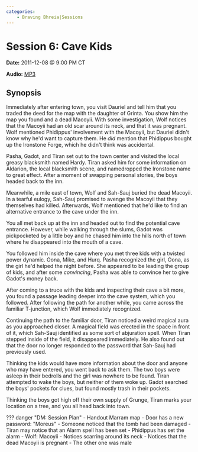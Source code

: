 ```yaml
---
categories:
    - Braving Bhreia|Sessions
---
```

# Session 6: Cave Kids

**Date:** 2011-12-08 @ 9:00 PM CT

**Audio:** [MP3](https://drive.google.com/file/d/1WmAc7SUaBO_6RF_pktnNY4jqVhgjNVlq/view?usp=sharing)

## Synopsis

Immediately after entering town, you visit Dauriel and tell him that you traded the deed for the map with the daughter of Grinta. You show him the map you found and a dead Macoyii. With some investigation, Wolf notices that the Macoyii had an old scar around its neck, and that it was pregnant. Wolf mentioned Phidippus' involvement with the Macoyii, but Dauriel didn't know why he'd want to capture them. He *did* mention that Phidippus bought up the Ironstone Forge, which he didn't think was accidental.

Pasha, Gadot, and Tiran set out to the town center and visited the local greasy blacksmith named Hardy. Tiran asked him for some information on Aldarion, the local blacksmith scene, and namedropped the Ironstone name to great effect. After a moment of swapping personal stories, the boys headed back to the inn.

Meanwhile, a mile east of town, Wolf and Sah-Sauj buried the dead Macoyii. In a tearful eulogy, Sah-Sauj promised to avenge the Macoyii that they themselves had killed. Afterwards, Wolf mentioned that he'd like to find an alternative entrance to the cave under the inn.

You all met back up at the inn and headed out to find the potential cave entrance. However, while walking through the slums, Gadot was pickpocketed by a little boy and he chased him into the hills north of town where he disappeared into the mouth of a cave.

You followed him inside the cave where you met three kids with a twisted power dynamic. Oona, Mike, and Hurq. Pasha recognized the girl, Oona, as the girl he'd helped the night before. She appeared to be leading the group of kids, and after some *convincing*, Pasha was able to convince her to give Gadot's money back.

After coming to a truce with the kids and inspecting their cave a bit more, you found a passage leading deeper into the cave system, which you followed. After following the path for another while, you came across the familiar T-junction, which Wolf immediately recognized.

Continuing the path to the familiar door, Tiran noticed a weird magical aura as you approached closer. A magical field was erected in the space in front of it, which Sah-Sauj identified as some sort of abjuration spell. When Tiran stepped inside of the field, it disappeared immediately. He also found out that the door no longer responded to the password that Sah-Sauj had previously used.

Thinking the kids would have more information about the door and anyone who may have entered, you went back to ask them. The two boys were asleep in their bedrolls and the girl was nowhere to be found. Tiran attempted to wake the boys, but neither of them woke up. Gadot searched the boys' pockets for clues, but found mostly trash in their pockets.

Thinking the boys got high off their own supply of Grunge, Tiran marks your location on a tree, and you all head back into town.

??? danger "DM: Session Plan"
    - Handout Marram map
    - Door has a new password: "Moreus"
      - Someone noticed that the tomb had been damaged
      - Tiran may notice that an Alarm spell has been set
      - Phidippus has set the alarm
    - Wolf: Macoyii
      - Notices scarring around its neck
      - Notices that the dead Macoyii is pregnant
      - The other one was male
